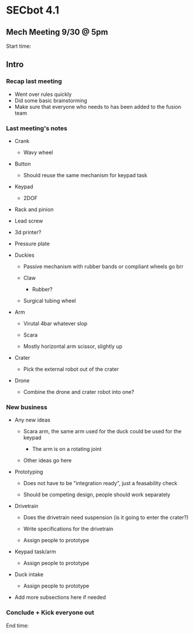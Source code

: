 # SECbot 4.1

## Mech Meeting 9/30 @ 5pm

Start time:

## Intro

### Recap last meeting

* Went over rules quickly
* Did some basic brainstorming
* Make sure that everyone who needs to has been added to the fusion team

### Last meeting's notes

- Crank
  
  - Wavy wheel

- Button
  
  - Should reuse the same mechanism for keypad task

- Keypad
  
  - 2DOF

- Rack and pinion

- Lead screw

- 3d printer?

- Pressure plate

- Duckies
  
  - Passive mechanism with rubber bands or compliant wheels go brr
  
  - Claw
    
    - Rubber?
  
  - Surgical tubing wheel

- Arm
  
  - Virutal 4bar whatever slop
  
  - Scara
  
  - Mostly horizontal arm scissor, slightly up

- Crater
  
  - Pick the external robot out of the crater

- Drone
  
  - Combine the drone and crater robot into one?

### New business

* Any new ideas
  
  * Scara arm, the same arm used for the duck could be used for the keypad
    
    * The arm is on a rotating joint
  
  * Other ideas go here

* Prototyping
  
  * Does not have to be "integration ready", just a feasability check
  
  * Should be competing design, people should work separately

* Drivetrain
  
  * Does the drivetrain need suspension (is it going to enter the crater?)
  
  * Write specifications for the drivetrain
  
  * Assign people to prototype

* Keypad task/arm
  
  * Assign people to prototype

* Duck intake
  
  * Assign people to prototype

* Add more subsections here if needed

### Conclude + Kick everyone out

End time:
